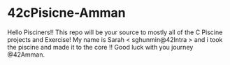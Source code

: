 # 42cPisicne-Amman
Hello Pisciners!! 
This repo will be your source to mostly all of the C Piscine projects and Exercise! 
My name is Sarah < sghunmin@42Intra > and i took the piscine and made it to the core !!
Good luck with you journey @42Amman.

